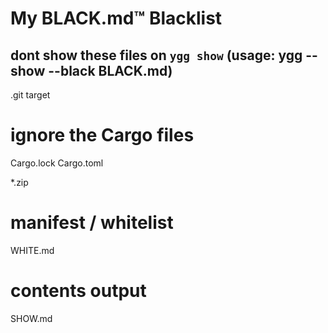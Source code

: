# My BLACK.md™ Blacklist
## dont show these files on `ygg show` (usage: ygg --show --black BLACK.md)

.git
target

# ignore the Cargo files
Cargo.lock
Cargo.toml 

*.zip

# manifest / whitelist
WHITE.md

# contents output
SHOW.md